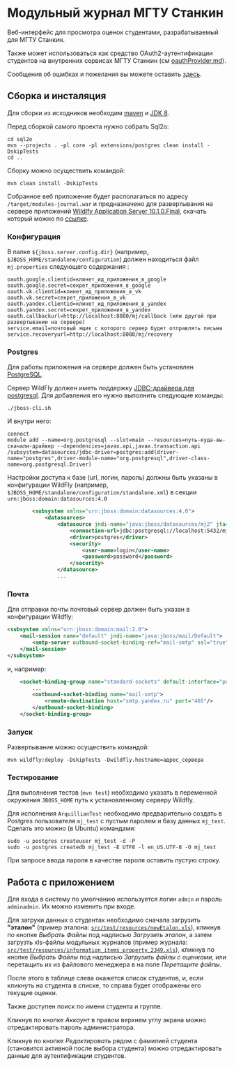 # Модульный журнал МГТУ Станкин #

Веб-интерфейс для просмотра оценок студентами, разрабатываемый для МГТУ Станкин.

Также может использоваться как средство OAuth2-аутентификации студентов на внутренних сервисах МГТУ Станкин 
(см [oauthProvider.md](oauthProvider.md)).

Сообщения об ошибках и пожелания вы можете оставить [здесь](https://bitbucket.org/NicolayMitropolsky/stankin-mj/issues?sort=status).

## Сборка и инсталяция ##

Для сборки из исходников необходим [maven](http://maven.apache.org/) и [JDK 8](http://www.oracle.com/technetwork/java/javase/downloads/jdk8-downloads-2133151.html).

Перед сборкой самого проекта нужно собрать Sql2o:

```text
cd sql2o
mvn --projects . -pl core -pl extensions/postgres clean install -DskipTests
cd ..
```

Сборку можно осуществить командой:
```text
mvn clean install -DskipTests
```

Собранное веб приложение будет располагаться по адресу `/target/modules-journal.war` и предназначено для развертывания на сервере приложений [Wildlfy Application Server 10.1.0.Final](http://wildfly.org/), скачать который можно по [ссылке](http://download.jboss.org/wildfly/10.1.0.Final/wildfly-10.1.0.Final.zip).

### Конфигурация

В папке `${jboss.server.config.dir}` (например, `$JBOSS_HOME/standalone/configuration`) должен находиться файл `mj.properties` следующего содержания :

```properties
oauth.google.clientid=клинет_ид_приложения_в_google
oauth.google.secret=секрет_приложения_в_google
oauth.vk.clientid=клинет_ид_приложения_в_vk
oauth.vk.secret=секрет_приложения_в_vk
oauth.yandex.clientid=клинет_ид_приложения_в_yandex
oauth.yandex.secret=секрет_приложения_в_yandex
oauth.callbackurl=http://localhost:8080/mj/callback (или другой при развертывании на сервере)
service.email=почтовый ящик с которого сервер будет отправлять письма
service.recoveryurl=http://localhost:8080/mj/recovery
```


### Postgres

Для работы приложения на сервере должен быть установлен [PostgreSQL](https://www.postgresql.org/).

Сервер WildFly должен иметь поддержку [JDBC-драйвера для postgresql](https://jdbc.postgresql.org/download/postgresql-9.4.1212.jar). Для добавления его нужно выполнить следующие команды:

    ./jboss-cli.sh 
    
И внутри него:

    connect
    module add --name=org.postgresql --slot=main --resources=путь-куда-вы-скачали-драйвер --dependencies=javax.api,javax.transaction.api
    /subsystem=datasources/jdbc-driver=postgres:add(driver-name="postgres",driver-module-name="org.postgresql",driver-class-name=org.postgresql.Driver)

Настройки доступа к базе (url, логин, пароль) должны быть указаны в конфигурации WildFly
 (например, `$JBOSS_HOME/standalone/configuration/standalone.xml`) в секции `urn:jboss:domain:datasources:4.0`

```xml
        <subsystem xmlns="urn:jboss:domain:datasources:4.0">
            <datasources>
                <datasource jndi-name="java:jboss/datasources/mj2" jta="false" pool-name="mj-pg-datasource" enabled="true" use-java-context="true">
                    <connection-url>jdbc:postgresql://localhost:5432/mj</connection-url>
                    <driver>postgres</driver>
                    <security>
                        <user-name>login</user-name>
                        <password>password</password>
                    </security>
                </datasource>
                ...
```

### Почта

Для отправки почты почтовый сервер должен быть указан в конфигурации Wildfly:

```xml
<subsystem xmlns="urn:jboss:domain:mail:2.0">
    <mail-session name="default" jndi-name="java:jboss/mail/Default">
        <smtp-server outbound-socket-binding-ref="mail-smtp" ssl="true" username="..." password="..."/>
    </mail-session>
</subsystem>
```
и, например:
```xml
    <socket-binding-group name="standard-sockets" default-interface="public" port-offset="${jboss.socket.binding.port-offset:0}">
        ...
        <outbound-socket-binding name="mail-smtp">
            <remote-destination host="smtp.yandex.ru" port="465"/>
        </outbound-socket-binding>
    </socket-binding-group>
```


### Запуск

Развертывание можно осуществить командой:
```text
mvn wildfly:deploy -DskipTests -Dwildfly.hostname=адрес_сервера
```


### Тестирование ###

Для выполнения тестов (`mvn test`) необходимо указать в переменной окружения `JBOSS_HOME` путь к установленному серверу Wildfly.

Для исполнения `ArquillianTest` необходимо предварительно создать в Postgres пользователя `mj_test` с пустым паролем и базу данных `mj_test`.
Сделать это можно (в Ubuntu) командами:

    sudo -u postgres createuser mj_test -d -P
    sudo -u postgres createdb mj_test -E UTF8 -l en_US.UTF-8 -O mj_test

При запросе ввода пароля в качестве пароля оставить пустую строку.


## Работа с приложением ##

Для входа в систему по умолчанию используется логин `admin` и пароль `adminadmin`. Их можно изменить при входе.

Для загруки данных о студентах необходимо сначала загрузить **"эталон"** (пример эталона:     [`src/test/resources/newEtalon.xls`](src/test/resources/newEtalon.xls)), кликнув по кнопке *Выбрать Файлы* под надписью *Загрузить эталон*, а затем загрузть xls-файлы модульных журналов (пример журнала: [`src/test/resources/information_items_property_2349.xls`](src/test/resources/information_items_property_2349.xls)), кликнув по кнопке *Выбрать Файлы* под надписью *Загрузить файлы с оценками*, или перетащить их из файлового менеджера в на поле *Перетащите файлы*.

После этого в таблице слева окажется список студентов, и, если кликнуть на студента в списке, то справа будет отображены его текущие оценки.

Также доступен поиск по имени студента и группе.

Кликнув по кнопке *Аккаунт* в правом верхнем углу экрана можно отредактировать пароль администратора.

Кликнув по кнопке *Редактировать* рядом с фамилией студента (становится активной после выбора студента) можно отредактировать данные для аутентификации студентов.